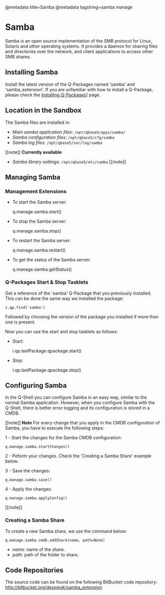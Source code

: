 @metadata title=Samba
@metadata tagstring=samba manage

[qpinstall]: /#/Q-Packages/QPInstall

# Samba

Samba is an open source implementation of the SMB protocol for Linux, Solaris and other operating systems. It provides a daemon for sharing files and directories over the network, and client applications to access other SMB shares.

## Installing Samba

Install the latest version of the Q-Packages named 'samba' and 'samba_extension'.
If you are unfamiliar with how to install a Q-Package, please check the [Installing Q-Packages][qpinstall]] page.

## Location in the Sandbox

The Samba files are installed in:

* *Main samba application files:* `/opt/qbase5/apps/samba/`
* *Samba configuration files:* `/opt/qbase5/cfg/samba`
* *Samba log files:* `/opt/qbase5/var/log/samba`

[[note]]
**Currently available**

* *Samba library settings:* `/opt/qbase5/etc/samba`
[[/note]]


## Managing Samba

### Management Extensions

* To start the Samba server:

    q.manage.samba.start()

* To stop the Samba server:

    q.manage.samba.stop()

* To restart the Samba server:

    q.manage.samba.restart()

* To get the status of the Samba server:

    q.manage.samba.getStatus()


### Q-Packages Start & Stop Tasklets

Get a reference of the 'samba' Q-Package that you previously installed. This can be done the same way we installed the package:

    i.qp.find('samba')

Followed by choosing the version of the package you installed if more than one is present.

Now you can use the start and stop tasklets as follows:

* Start:

    i.qp.lastPackage.qpackage.start()

* Stop:

    i.qp.lastPackage.qpackage.stop()


## Configuring Samba

In the Q-Shell you can configure Samba in an easy way, similar to the normal Samba application. However, when you configure Samba with the Q-Shell, there is better error logging and its configuration is stored in a CMDB.

[[note]]
**Note** 
For every change that you apply in the CMDB configuration of Samba, you have to execute the following steps:

1 - Start the changes for the Samba CMDB configuration:

    q.manage.samba.startChanges() 

2 - Peform your changes. Check the 'Creating a Samba Share' example below.

3 - Save the changes:

    q.manage.samba.save() 

4 - Apply the changes:

    q.manage.samba.applyConfig()
[[/note]]


### Creating a Samba Share

To create a new Samba share, we use the command below:

    q.manage.samba.cmdb.addShare(name, path=None)

* *name:* name of the share.
* *path:* path of the folder to share.


## Code Repositories

The source code can be found on the following BitBucket code repository:
    http://bitbucket.org/despiegk/samba_extension